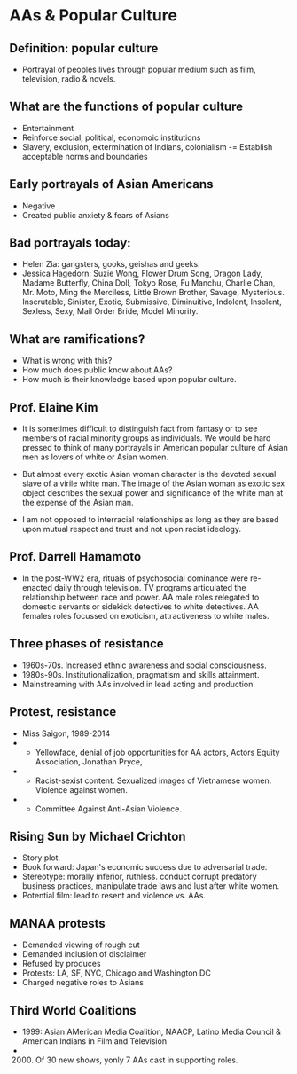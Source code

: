 # AAs & Popular Culture

## Definition: popular culture
- Portrayal of peoples lives through popular medium such as film, television, radio & novels.

## What are the functions of popular culture
- Entertainment
- Reinforce social, political, economoic institutions
- Slavery, exclusion, extermination of Indians, colonialism
-= Establish acceptable norms and boundaries

## Early portrayals of Asian Americans
- Negative
- Created public anxiety & fears of Asians

## Bad portrayals today:
- Helen Zia: gangsters, gooks, geishas and geeks.
- Jessica Hagedorn: Suzie Wong, Flower Drum Song, Dragon Lady, Madame Butterfly, China Doll, Tokyo Rose, Fu Manchu, Charlie Chan, Mr. Moto, Ming the Merciless, Little Brown Brother, Savage, Mysterious. Inscrutable, Sinister, Exotic, Submissive, Diminuitive, Indolent, Insolent, Sexless, Sexy, Mail Order Bride, Model Minority.

## What are ramifications?
- What is wrong with this?
- How much does public know about AAs?
- How much is their knowledge based upon popular culture.

## Prof. Elaine Kim
- It is sometimes difficult to distinguish fact from fantasy or to see members of racial minority groups as individuals.  We would be hard pressed to think of many portrayals in American popular culture of Asian men as lovers of white or Asian women.

- But almost every exotic Asian woman character is the devoted sexual slave of a virile white man.  The image of the Asian woman as exotic sex object describes the sexual power and significance of the white man at the expense of the Asian man.

- I am not opposed to interracial relationships as long as they are based upon mutual respect and trust and not upon racist ideology.

## Prof. Darrell Hamamoto
- In the post-WW2 era, rituals of psychosocial dominance were re-enacted daily through television.  TV programs articulated the relationship between race and power.  AA male roles relegated to domestic servants or sidekick detectives to white detectives.  AA females roles focussed on exoticism, attractiveness to white males.

## Three phases of resistance
- 1960s-70s.  Increased ethnic awareness and social consciousness.
- 1980s-90s.  Institutionalization, pragmatism and skills attainment.
- Mainstreaming with AAs involved in lead acting and production.

## Protest, resistance
- Miss Saigon,  1989-2014
- - Yellowface, denial of job opportunities for AA actors, Actors Equity Association, Jonathan Pryce,
- - Racist-sexist content.  Sexualized images of Vietnamese women.  Violence against women.
- - Committee Against Anti-Asian Violence.

## Rising Sun by Michael Crichton
- Story plot.
- Book forward: Japan's economic success due to adversarial trade.
- Stereotype: morally inferior, ruthless. conduct corrupt predatory business practices, manipulate trade laws and lust after white women.
- Potential film: lead to resent and violence vs. AAs.

## MANAA protests
- Demanded viewing of rough cut
- Demanded inclusion of disclaimer
- Refused by produces
- Protests: LA, SF, NYC, Chicago and Washington DC
- Charged negative roles to Asians

## Third World Coalitions
- 1999: Asian AMerican Media Coalition, NAACP, Latino Media Council & American Indians in Film and Television
- 2000. Of 30 new shows, yonly 7 AAs cast in supporting roles.
